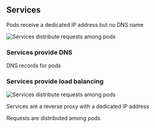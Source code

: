 ## Services

Pods receive a dedicated IP address but no DNS name

![Services distribute requests among pods](120_kubernetes/06_services/dns.drawio.svg) <!-- .element: style="float: right; padding-left: 1em;" -->

### Services provide DNS

DNS records for pods

### Services provide load balancing

![Services distribute requests among pods](120_kubernetes/06_services/load_balancing.drawio.svg) <!-- .element: style="float: right; padding-left: 1em;" -->

Services are a reverse proxy with a dedicated IP address

Requests are distributed among pods
